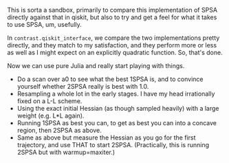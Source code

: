 This is sorta a sandbox, primarily to compare this implementation of SPSA directly against that in qiskit,
    but also to try and get a feel for what it takes to use SPSA, um, usefully.

In `contrast.qiskit_interface`, we compare the two implementations pretty directly, and they match to my satisfaction,
    and they perform more or less as well as I might expect on an explicitly quadratic function.
So, that's done.


Now we can use pure Julia and really start playing with things.
- Do a scan over a0 to see what the best 1SPSA is, and to convince yourself whether 2SPSA really is best with 1.0.
- Resampling a whole lot in the early stages. I have my head irrationally fixed on a L-L scheme.
- Using the exact initial Hessian (as though sampled heavily) with a large weight (e.g. L*L again).
- Running 1SPSA as best you can, to get as best you can into a concave region, then 2SPSA as above.
- Same as above but measure the Hessian as you go for the first trajectory, and use THAT to start 2SPSA. (Practically, this is running 2SPSA but with warmup=maxiter.)


